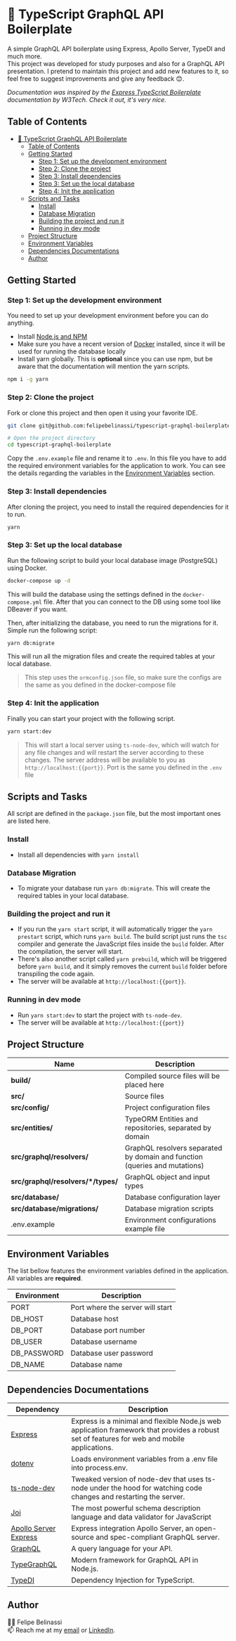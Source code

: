 # 🚀 TypeScript GraphQL API Boilerplate

A simple GraphQL API boilerplate using Express, Apollo Server, TypeDI and much more.  
This project was developed for study purposes and also for a GraphQL API presentation. I pretend to maintain this project and add new features to it, so feel free to suggest improvements and give any feedback 😊.

_Documentation was inspired by the [Express TypeScript Boilerplate](https://github.com/w3tecch/express-typescript-boilerplate) documentation by W3Tech. Check it out, it's very nice._

## Table of Contents

- [🚀 TypeScript GraphQL API Boilerplate](#-typescript-graphql-api-boilerplate)
  - [Table of Contents](#table-of-contents)
  - [Getting Started](#getting-started)
    - [Step 1: Set up the development environment](#step-1-set-up-the-development-environment)
    - [Step 2: Clone the project](#step-2-clone-the-project)
    - [Step 3: Install dependencies](#step-3-install-dependencies)
    - [Step 3: Set up the local database](#step-3-set-up-the-local-database)
    - [Step 4: Init the application](#step-4-init-the-application)
  - [Scripts and Tasks](#scripts-and-tasks)
    - [Install](#install)
    - [Database Migration](#database-migration)
    - [Building the project and run it](#building-the-project-and-run-it)
    - [Running in dev mode](#running-in-dev-mode)
  - [Project Structure](#project-structure)
  - [Environment Variables](#environment-variables)
  - [Dependencies Documentations](#dependencies-documentations)
  - [Author](#author)

## Getting Started

### Step 1: Set up the development environment

You need to set up your development environment before you can do anything.

- Install [Node.js and NPM](https://nodejs.org/en/download/)
- Make sure you have a recent version of [Docker](https://docs.docker.com/engine/installation/) installed, since it will be used for running the database locally
- Install yarn globally. This is **optional** since you can use npm, but be aware that the documentation will mention the yarn scripts.

```bash
npm i -g yarn
```

### Step 2: Clone the project

Fork or clone this project and then open it using your favorite IDE.

```bash
git clone git@github.com:felipebelinassi/typescript-graphql-boilerplate.git

# Open the project directory
cd typescript-graphql-boilerplate
```

Copy the `.env.example` file and rename it to `.env`. In this file you have to add the required environment variables for the application to work. You can see the details regarding the variables in the [Environment Variables](#-environment-variables) section.

### Step 3: Install dependencies

After cloning the project, you need to install the required dependencies for it to run.

```bash
yarn
```

### Step 3: Set up the local database

Run the following script to build your local database image (PostgreSQL) using Docker.

```bash
docker-compose up -d
```

This will build the database using the settings defined in the `docker-compose.yml` file. After that you can connect to the DB using some tool like DBeaver if you want.

Then, after initializing the database, you need to run the migrations for it. Simple run the following script:

```bash
yarn db:migrate
```

This will run all the migration files and create the required tables at your local database.

> This step uses the `ormconfig.json` file, so make sure the configs are the same as you defined in the docker-compose file

### Step 4: Init the application

Finally you can start your project with the following script.

```bash
yarn start:dev
```

> This will start a local server using `ts-node-dev`, which will watch for any file changes and will restart the server according to these changes.
> The server address will be available to you as `http://localhost:{{port}}`. Port is the same you defined in the `.env` file

## Scripts and Tasks

All script are defined in the `package.json` file, but the most important ones are listed here.

### Install

- Install all dependencies with `yarn install`

### Database Migration

- To migrate your database run `yarn db:migrate`. This will create the required tables in your local database.

### Building the project and run it

- If you run the `yarn start` script, it will automatically trigger the `yarn prestart` script, which runs `yarn build`. The build script just runs the `tsc` compiler and generate the JavaScript files inside the `build` folder. After the compilation, the server will start.
- There's also another script called `yarn prebuild`, which will be triggered before `yarn build`, and it simply removes the current `build` folder before transpiling the code again.
- The server will be available at `http://localhost:{{port}}`.

### Running in dev mode

- Run `yarn start:dev` to start the project with `ts-node-dev`.
- The server will be available at `http://localhost:{{port}}`

## Project Structure

| Name                                | Description                                                                |
| ----------------------------------- | -------------------------------------------------------------------------- |
| **build/**                          | Compiled source files will be placed here                                  |
| **src/**                            | Source files                                                               |
| **src/config/**                     | Project configuration files                                                |
| **src/entities/**                   | TypeORM Entities and repositories, separated by domain                     |
| **src/graphql/resolvers/**          | GraphQL resolvers separated by domain and function (queries and mutations) |
| **src/graphql/resolvers/\*/types/** | GraphQL object and input types                                             |
| **src/database/**                   | Database configuration layer                                               |
| **src/database/migrations/**        | Database migration scripts                                                 |
| .env.example                        | Environment configurations example file                                    |

## Environment Variables

The list bellow features the environment variables defined in the application. All variables are **required**.

| Environment | Description                      |
| ----------- | -------------------------------- |
| PORT        | Port where the server will start |
| DB_HOST     | Database host                    |
| DB_PORT     | Database port number             |
| DB_USER     | Database username                |
| DB_PASSWORD | Database user password           |
| DB_NAME     | Database name                    |

## Dependencies Documentations

| Dependency                                                                                    | Description                                                                                                                                 |
| --------------------------------------------------------------------------------------------- | ------------------------------------------------------------------------------------------------------------------------------------------- |
| [Express](https://expressjs.com/)                                                             | Express is a minimal and flexible Node.js web application framework that provides a robust set of features for web and mobile applications. |
| [dotenv](https://www.npmjs.com/package/dotenv)                                                | Loads environment variables from a .env file into process.env.                                                                              |
| [ts-node-dev](https://www.npmjs.com/package/ts-node-dev)                                      | Tweaked version of node-dev that uses ts-node under the hood for watching code changes and restarting the server.                           |
| [Joi](https://joi.dev/)                                                                       | The most powerful schema description language and data validator for JavaScript                                                             |
| [Apollo Server Express](https://www.apollographql.com/docs/apollo-server/v1/servers/express/) | Express integration Apollo Server, an open-source and spec-compliant GraphQL server.                                                        |
| [GraphQL](http://graphql.org/graphql-js/)                                                     | A query language for your API.                                                                                                              |
| [TypeGraphQL](https://typegraphql.com/)                                                       | Modern framework for GraphQL API in Node.js.                                                                                                |
| [TypeDI](https://github.com/pleerock/typedi)                                                  | Dependency Injection for TypeScript.                                                                                                        |

## Author

👨‍💻 Felipe Belinassi  
📫 Reach me at my [email](mailto:felipebelinassi@gmail.com) or [LinkedIn](https://www.linkedin.com/in/felipe-belinassi/).
